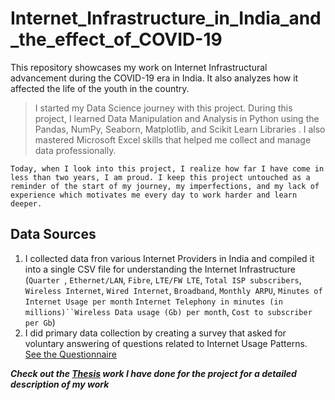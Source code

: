 # Internet_Infrastructure_in_India_and_the_effect_of_COVID-19
This repository showcases my work on Internet Infrastructural advancement during the COVID-19 era in India. It also analyzes how it affected the life of the youth in the country.

> I started my Data Science journey with this project. During this project, I learned Data Manipulation and Analysis in Python using the Pandas, NumPy, Seaborn, Matplotlib, and Scikit Learn Libraries . I also mastered Microsoft Excel skills that helped me collect and manage data professionally.

`Today, when I look into this project, I realize how far I have come in less than two years, I am proud. I keep this project untouched as a reminder of the start of my journey, my imperfections, and my lack of experience which motivates me every day to work harder and learn deeper.`


## Data Sources

1) I collected data fron various Internet Providers in India and compiled it into a single CSV file for understanding the Internet Infrastructure (`Quarter `, `Ethernet/LAN`, `Fibre`,
`LTE/FW LTE`, `Total ISP subscribers`, `Wireless Internet`, `Wired Internet`, `Broadband`, `Monthly ARPU`, `Minutes of Internet Usage per month` `Internet Telephony in minutes (in millions)``Wireless Data usage (Gb) per month`, `Cost to subscriber per Gb`) 
2) I did primary data collection by creating a survey that asked for voluntary answering of questions related to Internet Usage Patterns. [See the Questionnaire](Survey.pdf)



***Check out the [Thesis](Thesis.pdf) work I have done for the project for a detailed description of my work***




